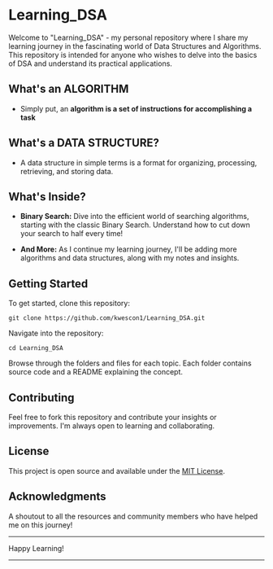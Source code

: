 # Learning_DSA

Welcome to "Learning_DSA" - my personal repository where I share my learning journey in the fascinating world of Data Structures and Algorithms. This repository is intended for anyone who wishes to delve into the basics of DSA and understand its practical applications.

## What's an **ALGORITHM**

- Simply put, an **algorithm is a set of instructions for accomplishing a task**

## What's a **DATA STRUCTURE**?

- A data structure in simple terms is a format for organizing, processing, retrieving, and storing data.

## What's Inside?

- **Binary Search:** Dive into the efficient world of searching algorithms, starting with the classic Binary Search. Understand how to cut down your search to half every time!

- **And More:** As I continue my learning journey, I'll be adding more algorithms and data structures, along with my notes and insights.

## Getting Started

To get started, clone this repository:

```
git clone https://github.com/kwescon1/Learning_DSA.git
```

Navigate into the repository:

```
cd Learning_DSA
```

Browse through the folders and files for each topic. Each folder contains source code and a README explaining the concept.

## Contributing

Feel free to fork this repository and contribute your insights or improvements. I'm always open to learning and collaborating.

## License

This project is open source and available under the [MIT License](LICENSE).

## Acknowledgments

A shoutout to all the resources and community members who have helped me on this journey!

---

Happy Learning!

---
